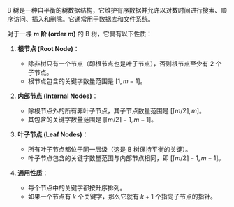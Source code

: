 B 树是一种自平衡的树数据结构，它维护有序数据并允许以对数时间进行搜索、顺序访问、插入和删除。它通常用于数据库和文件系统。

对于一棵 **$m$ 阶 (order $m$)** 的 B 树，它具有以下性质：

1.  **根节点 (Root Node)**：
    *   除非树只有一个节点（即根节点也是叶子节点），否则根节点至少有 2 个子节点。
    *   根节点包含的关键字数量范围是 $[1, m-1]$。

2.  **内部节点 (Internal Nodes)**：
    *   除根节点外的所有非叶子节点，其子节点数量范围是 $[\lceil m/2 \rceil, m]$。
    *   其包含的关键字数量范围是 $[\lceil m/2 \rceil - 1, m-1]$。

3.  **叶子节点 (Leaf Nodes)**：
    *   所有叶子节点都位于同一层级（这是 B 树保持平衡的关键）。
    *   叶子节点包含的关键字数量范围与内部节点相同，即 $[\lceil m/2 \rceil - 1, m-1]$。

4.  **通用性质**：
    *   每个节点中的关键字都按升序排列。
    *   如果一个节点有 $k$ 个关键字，那么它就有 $k+1$ 个指向子节点的指针。
